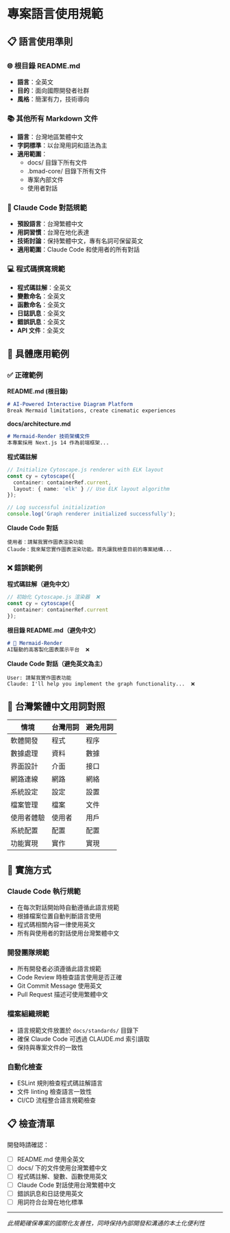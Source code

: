 # 專案語言使用規範

## 📋 語言使用準則

### 🌐 根目錄 README.md
- **語言**：全英文
- **目的**：面向國際開發者社群
- **風格**：簡潔有力，技術導向

### 📚 其他所有 Markdown 文件
- **語言**：台灣地區繁體中文
- **字詞標準**：以台灣用詞和語法為主
- **適用範圍**：
  - docs/ 目錄下所有文件
  - .bmad-core/ 目錄下所有文件
  - 專案內部文件
  - 使用者對話

### 💬 Claude Code 對話規範
- **預設語言**：台灣繁體中文
- **用詞習慣**：台灣在地化表達
- **技術討論**：保持繁體中文，專有名詞可保留英文
- **適用範圍**：Claude Code 和使用者的所有對話

### 💻 程式碼撰寫規範
- **程式碼註解**：全英文
- **變數命名**：全英文
- **函數命名**：全英文
- **日誌訊息**：全英文
- **錯誤訊息**：全英文
- **API 文件**：全英文


## 🎯 具體應用範例

### ✅ 正確範例

**README.md (根目錄)**
```markdown
# AI-Powered Interactive Diagram Platform
Break Mermaid limitations, create cinematic experiences
```

**docs/architecture.md**
```markdown
# Mermaid-Render 技術架構文件
本專案採用 Next.js 14 作為前端框架...
```

**程式碼註解**
```typescript
// Initialize Cytoscape.js renderer with ELK layout
const cy = cytoscape({
  container: containerRef.current,
  layout: { name: 'elk' } // Use ELK layout algorithm
});

// Log successful initialization
console.log('Graph renderer initialized successfully');
```

**Claude Code 對話**
```
使用者：請幫我實作圖表渲染功能
Claude：我來幫您實作圖表渲染功能。首先讓我檢查目前的專案結構...
```

### ❌ 錯誤範例

**程式碼註解（避免中文）**
```typescript
// 初始化 Cytoscape.js 渲染器  ❌
const cy = cytoscape({
  container: containerRef.current
});
```

**根目錄 README.md（避免中文）**
```markdown
# 🚀 Mermaid-Render
AI驅動的高客製化圖表展示平台  ❌
```

**Claude Code 對話（避免英文為主）**
```
User: 請幫我實作圖表功能
Claude: I'll help you implement the graph functionality...  ❌
```

## 📝 台灣繁體中文用詞對照

| 情境 | 台灣用詞 | 避免用詞 |
|------|---------|---------|
| 軟體開發 | 程式 | 程序 |
| 數據處理 | 資料 | 數據 |
| 界面設計 | 介面 | 接口 |
| 網路連線 | 網路 | 網絡 |
| 系統設定 | 設定 | 設置 |
| 檔案管理 | 檔案 | 文件 |
| 使用者體驗 | 使用者 | 用戶 |
| 系統配置 | 配置 | 配置 |
| 功能實現 | 實作 | 實現 |

## 🔧 實施方式

### Claude Code 執行規範
- 在每次對話開始時自動遵循此語言規範
- 根據檔案位置自動判斷語言使用
- 程式碼相關內容一律使用英文
- 所有與使用者的對話使用台灣繁體中文

### 開發團隊規範
- 所有開發者必須遵循此語言規範
- Code Review 時檢查語言使用是否正確
- Git Commit Message 使用英文
- Pull Request 描述可使用繁體中文

### 檔案組織規範
- 語言規範文件放置於 `docs/standards/` 目錄下
- 確保 Claude Code 可透過 CLAUDE.md 索引讀取
- 保持與專案文件的一致性

### 自動化檢查
- ESLint 規則檢查程式碼註解語言
- 文件 linting 檢查語言一致性
- CI/CD 流程整合語言規範檢查

## 📋 檢查清單

開發時請確認：
- [ ] README.md 使用全英文
- [ ] docs/ 下的文件使用台灣繁體中文
- [ ] 程式碼註解、變數、函數使用英文
- [ ] Claude Code 對話使用台灣繁體中文
- [ ] 錯誤訊息和日誌使用英文
- [ ] 用詞符合台灣在地化標準

---

*此規範確保專案的國際化友善性，同時保持內部開發和溝通的本土化便利性*